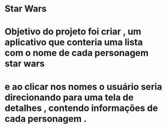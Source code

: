 # Star Wars 

# Objetivo do projeto foi criar , um aplicativo que conteria uma lista com o nome de cada personagem  star wars 
# e ao clicar nos nomes o usuário seria direcionando para uma tela de detalhes , contendo informações de cada personagem .
